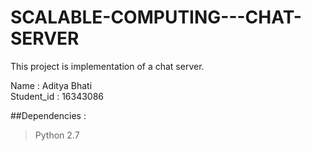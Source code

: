 # SCALABLE-COMPUTING---CHAT-SERVER
This project is implementation of a chat server.

Name : Aditya Bhati<br>
Student_id : 16343086

##Dependencies : 
>Python 2.7
